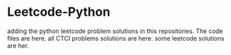# Leetcode-Python
adding the python leetcode problem solutions in this repositories. 
The code files are here.
all CTCI problems solutions are here.
some leetcode solutions are her.

































































































































































































































































































































































































































































































































































































